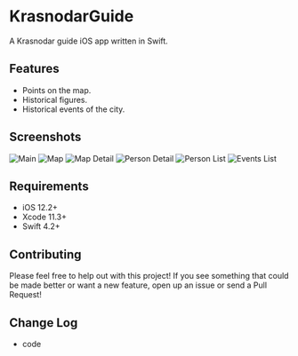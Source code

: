 # KrasnodarGuide

A Krasnodar guide iOS app written in Swift.

## Features

* Points on the map.
* Historical figures.
* Historical events of the city.

## Screenshots

![Main](Resources/screenshot1.png)
![Map](Resources/screenshot2.png)
![Map Detail](Resources/screenshot3.png)
![Person Detail](Resources/screenshot4.png)
![Person List](Resources/screenshot5.png)
![Events List](Resources/screenshot6.png)


## Requirements 

- iOS 12.2+
- Xcode 11.3+
- Swift 4.2+

## Contributing

Please feel free to help out with this project! If you see something that could be made better or want a new feature, open up an issue or send a Pull Request!

## Change Log 
- code
